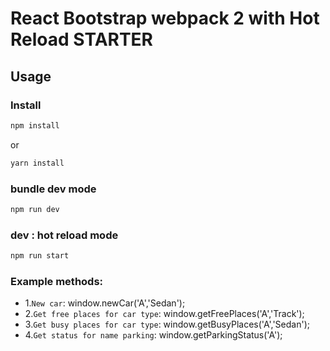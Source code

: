 React Bootstrap webpack 2 with Hot Reload STARTER
==========

## Usage

### Install

```bash
npm install
```
or

```bash
yarn install
```

### bundle dev mode

```bash
npm run dev
```

### dev : hot reload mode

```bash
npm run start
```

### Example methods:
- 1.`New car`:  window.newCar('A','Sedan');
- 2.`Get free places for car type`:  window.getFreePlaces('A','Track');
- 3.`Get busy places for car type`:  window.getBusyPlaces('A','Sedan');
- 4.`Get status for name parking`:   window.getParkingStatus('A');
